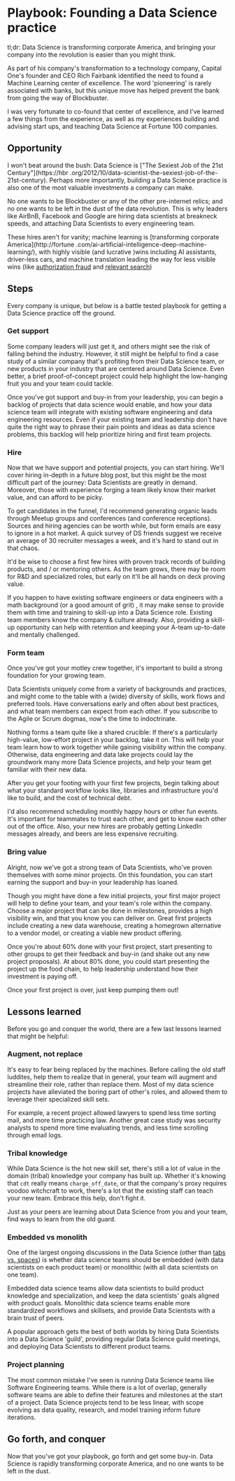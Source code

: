 # Playbook: Founding a Data Science practice

tl;dr: Data Science is transforming corporate America, and bringing your company into the revolution is easier than 
you might think. 

As part of his company's transformation to a technology company, Capital One's founder and CEO Rich Fairbank 
identified the need to found a Machine Learning center of excellence. The word 'pioneering' is rarely associated with
 banks, but this unique move has helped prevent the bank from going the way of Blockbuster.  

I was very fortunate to co-found that center of excellence, and I've learned a few things from the experience, as 
well as my experiences building and advising start ups, and teaching Data Science at Fortune 100 companies.  

## Opportunity

I won't beat around the bush: Data Science is ["The Sexiest Job of the 21st Century"](https://hbr
.org/2012/10/data-scientist-the-sexiest-job-of-the-21st-century). Perhaps more importantly, building a Data 
Science practice is also one of the most valuable investments a company can make. 

No one wants to be Blockbuster or any of the other pre-internet relics; and no one wants to be left in the dust of the 
data revolution. This is why leaders like AirBnB, Facebook and Google are hiring data scientists at breakneck speeds, 
and attaching Data Scientists to every engineering team. 

These hires aren't for vanity; machine learning is [transforming corporate America](http://fortune
.com/ai-artificial-intelligence-deep-machine-learning/), with highly visible (and lucrative )wins including AI 
assistants, driver-less cars, and machine translation leading the way for less visible wins (like 
[authorization fraud](https://stripe.com/us/radar) and 
[relevant search](https://medium.com/airbnb-engineering/applying-deep-learning-to-airbnb-search-7ebd7230891f))

## Steps

Every company is unique, but below is a battle tested playbook for getting a Data Science practice off the ground.   

### Get support

Some company leaders will just get it, and others might see the risk of falling behind the industry. However, it 
still might be helpful to find a case study of a similar company that's profiting from their Data Science team, or 
new products in your industry that are centered around Data Science. Even better, a brief proof-of-concept project 
could help highlight the low-hanging fruit you and your team could tackle.  

Once you've got support and buy-in from your leadership, you can begin a backlog of projects that data science would 
enable, and how your data science team will integrate with existing software engineering and data engineering 
resources. Even if your existing team and leadership don't have quite the right way to phrase their pain points and 
ideas as data science problems, this backlog will help prioritize hiring and first team projects. 

### Hire

Now that we have support and potential projects, you can start hiring. We'll cover hiring in-depth in a future blog 
post, but this might be the most difficult part of the journey: Data Scientists are greatly in demand. Moreover, those 
with experience forging a team likely know their market value, and can afford to be picky. 

To get candidates in the funnel, I'd recommend generating organic leads through Meetup groups and conferences 
(and conference receptions). Sources and hiring agencies can be worth while, but form emails are easy to 
ignore in a hot market. A quick survey of DS friends suggest we receive an average of 30 recruiter messages a week, 
and it's hard to stand out in that chaos.   

It'd be wise to choose a first few hires with proven track records of building products, and / or mentoring others. 
As the team grows, there may be room for R&D and specialized roles, but early on it'll be all hands on deck proving 
value.

If you happen to have existing software engineers or data engineers with a math background (or a good amount of grit)
, it may make sense to provide them with time and training to skill-up into a Data Science role. Existing team 
members know the company & culture already. Also, providing a skill-up opportunity can help with retention and 
keeping your A-team up-to-date and mentally challenged.   

### Form team

Once you've got your motley crew together, it's important to build a strong foundation for your growing team. 

Data Scientists uniquely come from a variety of backgrounds and practices, and might come to the table with a (wide) 
diversity of skills, work flows and preferred tools. Have conversations early and often about best practices, and 
what team members can expect from each other. If you subscribe to the Agile or Scrum dogmas, now's the time to 
indoctrinate. 

Nothing forms a team quite like a shared crucible: If there's a particularly high-value, low-effort project in your 
backlog, take it on. This will help your team learn how to work together while gaining visibility within the company. 
Otherwise, data engineering and data lake projects could lay the groundwork many more Data Science projects, and help 
your team get familiar with their new data. 

After you get your footing with your first few projects, begin talking about what your standard workflow looks like, 
libraries and infrastructure you'd like to build, and the cost of technical debt.

I'd also recommend scheduling monthly happy hours or other fun events. It's important for teammates to trust each 
other, and get to know each other out of the office. Also, your new hires are probably getting LinkedIn messages
already, and beers are less expensive recruiting. 

### Bring value

Alright, now we've got a strong team of Data Scientists, who've proven themselves with some minor projects. On this 
foundation, you can start earning the support and buy-in your leadership has loaned. 

Though you might have done a few initial projects, your first major project will help to define your team, and your 
team's role within the company. Choose a major project that can be done in milestones, provides a high visibility 
win, and that you know you can deliver on. Great first projects include creating a new data warehouse, creating a 
homegrown alternative to a vendor model, or creating a viable new product offering. 

Once you're about 60% done with your first project, start presenting to other groups to get their feedback and buy-in
 (and shake out any new project proposals). At about 80% done, you could start presenting the project up the food 
 chain, to help leadership understand how their investment is paying off. 

Once your first project is over, just keep pumping them out!

## Lessons learned

Before you go and conquer the world, there are a few last lessons learned that might be helpful: 

### Augment, not replace

It's easy to fear being replaced by the machines. Before calling the old staff luddites, help them to realize that 
in general, your team will augment and streamline their role, rather than replace them. Most of my data science 
projects have alleviated the boring part of other's roles, and allowed them to leverage their specialized 
skill sets. 

For example, a recent project allowed lawyers to spend less time sorting mail, and more time practicing law. Another 
great case study was security analysts to spend more time evaluating trends, and less time scrolling through email logs. 

### Tribal knowledge

While Data Science is the hot new skill set, there's still a lot of value in the domain (tribal) knowledge your 
company has built up. Whether it's knowing that `cdt` really means `charge_off_date`, or that the company's proxy 
requires voodoo witchcraft to work, there's a lot that the existing staff can teach your new team. Embrace this help,
 don't fight it.
 
Just as your peers are learning about Data Science from you and your team, find ways to learn from the old guard. 

### Embedded vs monolith

One of the largest ongoing discussions in the Data Science (other than 
[tabs vs. spaces](https://www.businessinsider.com/tabs-vs-spaces-from-silicon-valley-2016-5)) is whether data science
teams should be embedded (with data scientists on each product team) or monolithic (with all data scientists on one
team). 

Embedded data science teams allow data scientists to build product knowledge and specialization, and keep the data 
scientists' goals aligned with product goals. Monolithic data science teams enable more standardized workflows and 
skillsets, and provide Data Scientists with a brain trust of peers. 

A popular approach gets the best of both worlds by hiring Data Scientists into a Data Science 'guild', providing 
regular Data Science guild meetings, and deploying Data Scientists to different product teams. 

### Project planning

The most common mistake I've seen is running Data Science teams like Software Engineering teams. While there is
 a lot of overlap, generally software teams are able to define their features and milestones at the start of a 
 project. Data Science projects tend to be less linear, with scope evolving as data quality, research, and model 
 training inform future iterations.  

## Go forth, and conquer

Now that you've got your playbook, go forth and get some buy-in. Data Science is rapidly transforming corporate 
America, and no one wants to be left in the dust. 
